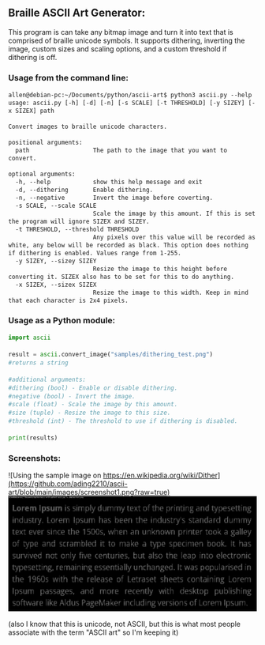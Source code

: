 ## Braille ASCII Art Generator:

This program is can take any bitmap image and turn it into text that is comprised of braille unicode symbols. It supports dithering, inverting the image, custom sizes and scaling options, and a custom threshold if dithering is off. 

### Usage from the command line:

```
allen@debian-pc:~/Documents/python/ascii-art$ python3 ascii.py --help
usage: ascii.py [-h] [-d] [-n] [-s SCALE] [-t THRESHOLD] [-y SIZEY] [-x SIZEX] path

Convert images to braille unicode characters.

positional arguments:
  path                  The path to the image that you want to convert.

optional arguments:
  -h, --help            show this help message and exit
  -d, --dithering       Enable dithering.
  -n, --negative        Invert the image before coverting.
  -s SCALE, --scale SCALE
                        Scale the image by this amount. If this is set the program will ignore SIZEX and SIZEY.
  -t THRESHOLD, --threshold THRESHOLD
                        Any pixels over this value will be recorded as white, any below will be recorded as black. This option does nothing if dithering is enabled. Values range from 1-255.
  -y SIZEY, --sizey SIZEY
                        Resize the image to this height before converting it. SIZEX also has to be set for this to do anything.
  -x SIZEX, --sizex SIZEX
                        Resize the image to this width. Keep in mind that each character is 2x4 pixels.
```

### Usage as a Python module:

```python
import ascii

result = ascii.convert_image("samples/dithering_test.png")
#returns a string

#additional arguments:
#dithering (bool) - Enable or disable dithering.
#negative (bool) - Invert the image.
#scale (float) - Scale the image by this amount.
#size (tuple) - Resize the image to this size.
#threshold (int) - The threshold to use if dithering is disabled.

print(results)
```

### Screenshots:
![Using the sample image on https://en.wikipedia.org/wiki/Dither](https://github.com/ading2210/ascii-art/blob/main/images/screenshot1.png?raw=true)
![Using a screenshot of some text](https://github.com/ading2210/ascii-art/blob/main/images/screenshot2.png?raw=true)

(also I know that this is unicode, not ASCII, but this is what most people associate with the term "ASCII art" so I'm keeping it)
